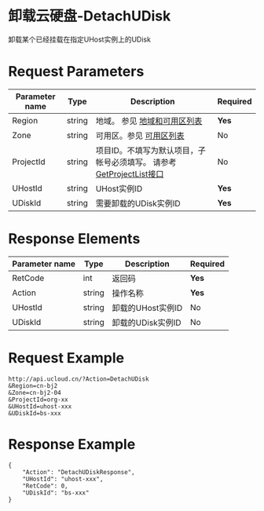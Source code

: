 # 卸载云硬盘-DetachUDisk

卸载某个已经挂载在指定UHost实例上的UDisk

# Request Parameters
|Parameter name|Type|Description|Required|
|---|---|---|---|
|Region|string|地域。 参见 [地域和可用区列表](../summary/regionlist.html)|**Yes**|
|Zone|string|可用区。参见 [可用区列表](../summary/regionlist.html)|No|
|ProjectId|string|项目ID。不填写为默认项目，子帐号必须填写。 请参考[GetProjectList接口](../summary/get_project_list.html)|No|
|UHostId|string|UHost实例ID|**Yes**|
|UDiskId|string|需要卸载的UDisk实例ID|**Yes**|

# Response Elements
|Parameter name|Type|Description|Required|
|---|---|---|---|
|RetCode|int|返回码|**Yes**|
|Action|string|操作名称|**Yes**|
|UHostId|string|卸载的UHost实例ID|No|
|UDiskId|string|卸载的UDisk实例ID|No|

# Request Example
```
http://api.ucloud.cn/?Action=DetachUDisk
&Region=cn-bj2
&Zone=cn-bj2-04
&ProjectId=org-xx
&UHostId=uhost-xxx
&UDiskId=bs-xxx
```

# Response Example
```
{
    "Action": "DetachUDiskResponse", 
    "UHostId": "uhost-xxx", 
    "RetCode": 0, 
    "UDiskId": "bs-xxx"
}
```

